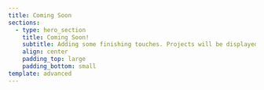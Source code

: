 ```yaml
---
title: Coming Soon
sections:
  - type: hero_section
    title: Coming Soon!
    subtitle: Adding some finishing touches. Projects will be displayed here after each is completed.
    align: center
    padding_top: large
    padding_bottom: small
template: advanced
---
```

